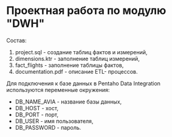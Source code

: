 # Проектная работа по модулю "DWH"
Состав:
1.  project.sql - создание таблиц фактов и измерений,
1.  dimensions.ktr - заполнение таблиц измерений,
1.  fact_flights - заполнение таблицы фактов,
1.  documentation.pdf - описание ETL- процессов.


Для подключения к базе данных в Pentaho Data Integration используются переменные окружения:
* DB_NAME_AVIA    - название базы данных,
* DB_HOST        - хост,
* DB_PORT        - порт,
* DB_USER        - имя пользователя,
* DB_PASSWORD    - пароль.

